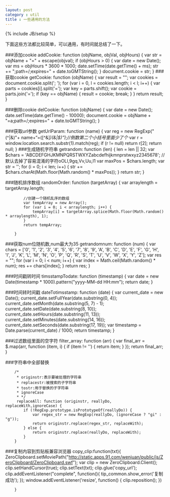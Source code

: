 ```yaml
---
layout: post
category : util
title : 一些通用的方法
---
```

{% include JB/setup %}

下面这些方法都比较简单，可以通用，有时间就总结了一下。

###添加cookie
		addCookie: function (objName, objVal, objHours) {
            var str = objName + "=" + escape(objval);
            if (objHours > 0) {
                var date = new Date();
                var ms = objHours * 3600 * 1000;
                date.setTime(date.getTime() + ms);
                str += ";path=/;expires=" + date.toGMTString();
            }
            document.cookie = str;
        }
###获取cookie
		getCookie: function (objName) {
            var result = "";
            var cookies = document.cookie.split('; ');
            for (var i = 0, l = cookies.length; i < l; i++) {
                var parts = cookies[i].split('=');
                var key = parts.shift();
                var cookie = parts.join('=');
                if (key == objName) {
                    result = cookie;
                    break;
                }
            }
            return result;
        }
		
###删除cookie
		delCookie: function (objName) {
            var date = new Date();
            date.setTime(date.getTime() - 10000);
            document.cookie = objName + "=a;path=/;expires=" + date.toGMTString();
        }

###获取url参数
		getUrlParam: function (name) {
            var reg = new RegExp("(^|&)"+ name+“=([^&]*)(&|$)”);//倒数第二个小括号里面少了个*
            var r = window.location.search.substr(1).match(reg);
            if (r != null)
                return r[2];
            return null;
        }
###生成随机字符串
		getrandom: function (len) {
            len = len || 32;
            var $chars = 'ABCDEFGHJKMNPQRSTWXYZabcdefhijkmnprstwxyz2345678'; // 默认去掉了容易混淆的字符oOLl,9gq,Vv,Uu,I1
            var maxPos = $chars.length;
            var str = '';
            for (i = 0; i < len; i++) {
                str += $chars.charAt(Math.floor(Math.random() * maxPos));
            }
            return str;
        }

###随机排序数组
		randomOrder: function (targetArray) {
            var arraylength = targetArray.length;
            
			//创建一个随机乱序的数组
            var tempArray = new Array();
            for (var i = 0; i < arraylength; i++) {
                tempArray[i] = targetArray.splice(Math.floor(Math.random() * arraylength), 1);
            }
            return tempArray;

        }

###获取num位随机数,num最大为35
		getrandomnum: function (num) {
            var chars = ['0', '1', '2', '3', '4', '5', '6', '7', '8', '9', 'A', 'B', 'C', 'D', 'E', 'F', 'G', 'H', 'I', 'J', 'K', 'L', 'M', 'N', 'O', 'P', 'Q', 'R', 'S', 'T', 'U', 'V', 'W', 'X', 'Y', 'Z'];
            var res = "";
            for (var i = 0; i < num; i++) {
                var index = Math.ceil(Math.random() * num);
                res += chars[index];
            }
            return res;
        }
		
###时间戳转时间
		timsstampTodate: function (timestamp) {
            var date = new Date(timestamp * 1000).pattern("yyyy-MM-dd HH:mm");
            return date;
        }

###时间转时间戳
		dateTotimsstamp: function (date) {
            var current_date = new Date();
            current_date.setFullYear(date.substring(0, 4));
            current_date.setMonth(date.substring(5, 7) - 1);
            current_date.setDate(date.substring(8, 10));
            current_date.setHours(date.substring(11, 13));
            current_date.setMinutes(date.substring(14, 16));
            current_date.setSeconds(date.substring(17, 19));
            var timestamp = Date.parse(current_date) / 1000;
            return timestamp;
        }
	
###过滤数组里面的空字符
		filter_array: function (arr) {
            var final_arr = $.map(arr, function (item, i) {
                if (item != '') {
                    return item;
                }
            });
            return final_arr;
        }
	
###字符串中全部替换
       
 
	    /*
         * originstr:表示要被处理的字符串
         * replacestr:被搜索的子字符串
         * tostr:用于替换的子字符串
         * ignoreCase
         * */
		 replaceAll: function (originstr, reallyDo, replaceWith,ignoreCase) {
            if (!RegExp.prototype.isPrototypeOf(reallyDo)) {
                var regex_str = new RegExp(reallyDo, (ignoreCase ? "gi" : "g"));
                return originstr.replace(regex_str, replaceWith);
            } else {
                return originstr.replace(reallyDo, replaceWith);
            }
        }

###复制内容到剪贴板兼容浏览器
		copy_clip:function(txt){
                ZeroClipboard.setMoviePath("http://static.apps.91.com/wenjuan/public/js/ZeroClipboard/ZeroClipboard.swf");
                var clip = new ZeroClipboard.Client();
                clip.setHandCursor(true);
                clip.setText(txt);
                clip.glue('copy_url');
                clip.addEventListener("complete", function(){
                     tip_common.show_error('复制成功');
                });
                window.addEventListener('resize', function() {
                    clip.reposition();
                })

        }		
		
		


		
	


		

		



